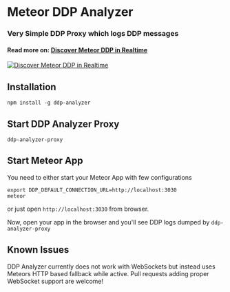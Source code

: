 # Meteor DDP Analyzer

### Very Simple DDP Proxy which logs DDP messages

#### Read more on: [Discover Meteor DDP in Realtime](http://meteorhacks.com/discover-meteor-ddp-in-realtime.html)
[![Discover Meteor DDP in Realtime](https://i.cloudup.com/IsUVXUOspa.png)](http://meteorhacks.com/discover-meteor-ddp-in-realtime.html)


## Installation

    npm install -g ddp-analyzer

## Start DDP Analyzer Proxy
    
    ddp-analyzer-proxy

## Start Meteor App

You need to either start your Meteor App with few configurations

    export DDP_DEFAULT_CONNECTION_URL=http://localhost:3030
    meteor

or just open `http://localhost:3030` from browser.

Now, open your app in the browser and you'll see DDP logs dumped by `ddp-analyzer-proxy`

## Known Issues

DDP Analyzer currently does not work with WebSockets but instead uses Meteors HTTP based fallback while active. Pull requests adding proper WebSocket support are welcome!
